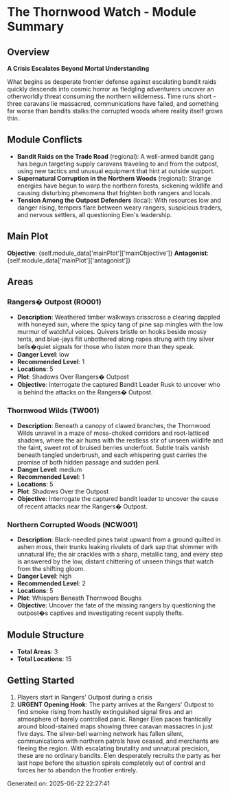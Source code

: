 # The Thornwood Watch - Module Summary

## Overview
**A Crisis Escalates Beyond Mortal Understanding**

What begins as desperate frontier defense against escalating bandit raids quickly descends into cosmic horror as fledgling adventurers uncover an otherworldly threat consuming the northern wilderness. Time runs short - three caravans lie massacred, communications have failed, and something far worse than bandits stalks the corrupted woods where reality itself grows thin.

## Module Conflicts
- **Bandit Raids on the Trade Road** (regional): A well-armed bandit gang has begun targeting supply caravans traveling to and from the outpost, using new tactics and unusual equipment that hint at outside support.
- **Supernatural Corruption in the Northern Woods** (regional): Strange energies have begun to warp the northern forests, sickening wildlife and causing disturbing phenomena that frighten both rangers and locals.
- **Tension Among the Outpost Defenders** (local): With resources low and danger rising, tempers flare between weary rangers, suspicious traders, and nervous settlers, all questioning Elen's leadership.


## Main Plot
**Objective**: {self.module_data['mainPlot']['mainObjective']}
**Antagonist**: {self.module_data['mainPlot']['antagonist']}

## Areas

### Rangers� Outpost (RO001)
- **Description**: Weathered timber walkways crisscross a clearing dappled with honeyed sun, where the spicy tang of pine sap mingles with the low murmur of watchful voices. Quivers bristle on hooks beside mossy tents, and blue-jays flit unbothered along ropes strung with tiny silver bells�quiet signals for those who listen more than they speak.
- **Danger Level**: low
- **Recommended Level**: 1
- **Locations**: 5
- **Plot**: Shadows Over Rangers� Outpost
- **Objective**: Interrogate the captured Bandit Leader Rusk to uncover who is behind the attacks on the Rangers� Outpost.

### Thornwood Wilds (TW001)
- **Description**: Beneath a canopy of clawed branches, the Thornwood Wilds unravel in a maze of moss-choked corridors and root-latticed shadows, where the air hums with the restless stir of unseen wildlife and the faint, sweet rot of bruised berries underfoot. Subtle trails vanish beneath tangled underbrush, and each whispering gust carries the promise of both hidden passage and sudden peril.
- **Danger Level**: medium
- **Recommended Level**: 1
- **Locations**: 5
- **Plot**: Shadows Over the Outpost
- **Objective**: Interrogate the captured bandit leader to uncover the cause of recent attacks near the Rangers� Outpost.

### Northern Corrupted Woods (NCW001)
- **Description**: Black-needled pines twist upward from a ground quilted in ashen moss, their trunks leaking rivulets of dark sap that shimmer with unnatural life; the air crackles with a sharp, metallic tang, and every step is answered by the low, distant chittering of unseen things that watch from the shifting gloom.
- **Danger Level**: high
- **Recommended Level**: 2
- **Locations**: 5
- **Plot**: Whispers Beneath Thornwood Boughs
- **Objective**: Uncover the fate of the missing rangers by questioning the outpost�s captives and investigating recent supply thefts.

## Module Structure
- **Total Areas**: 3
- **Total Locations**: 15

## Getting Started
1. Players start in Rangers' Outpost during a crisis
2. **URGENT Opening Hook**: The party arrives at the Rangers' Outpost to find smoke rising from hastily extinguished signal fires and an atmosphere of barely controlled panic. Ranger Elen paces frantically around blood-stained maps showing three caravan massacres in just five days. The silver-bell warning network has fallen silent, communications with northern patrols have ceased, and merchants are fleeing the region. With escalating brutality and unnatural precision, these are no ordinary bandits. Elen desperately recruits the party as her last hope before the situation spirals completely out of control and forces her to abandon the frontier entirely.

Generated on: 2025-06-22 22:27:41
